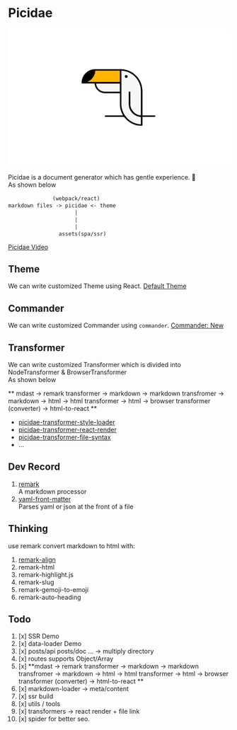 # Picidae

![](./logo/picidae-1x.png)

Picidae is a document generator which has gentle experience. :dash:  
As shown below

```text
              (webpack/react)
markdown files -> picidae <- theme
                     |
                     |
                     |
                assets(spa/ssr)
```

[Picidae Video](https://picidaejs.github.io/picidaejs/public)

## Theme

We can write customized Theme using React.
[Default Theme](./theme)

## Commander

We can write customized Commander using `commander`.
[Commander: New](./commanders/new)

## Transformer

We can write customized Transformer which is divided into NodeTransformer & BrowserTransformer  
As shown below

** mdast -> remark transformer -> markdown -> markdown transfromer -> markdown -> html -> html transformer -> html -> browser transformer (converter) -> html-to-react **

- [picidae-transformer-style-loader](https://github.com/picidaejs/picidae-transformer-style-loader)  
- [picidae-transformer-react-render](https://github.com/picidaejs/picidae-transformer-react-render)  
- [picidae-transformer-file-syntax](https://github.com/picidaejs/picidae-transformer-file-syntax)  
- ...

## Dev Record

1. [remark](https://github.com/wooorm/remark/tree/master/packages/remark)  
    A markdown processor
2. [yaml-front-matter](https://github.com/dworthen/js-yaml-front-matter)  
    Parses yaml or json at the front of a file


## Thinking

use remark convert markdown to html with: 
1. [remark-align](https://github.com/zestedesavoir/zmarkdown/tree/master/packages/remark-align)
2. remark-html
3. remark-highlight.js
4. remark-slug
5. remark-gemoji-to-emoji
6. remark-auto-heading

    
## Todo

1. [x] SSR Demo
2. [x] data-loader Demo
3. [x] posts/api posts/doc ... -> multiply directory
4. [x] routes supports Object/Array
5. [x] **mdast -> remark transformer -> markdown -> markdown transfromer -> markdown -> html -> html transformer -> html -> browser transformer (converter) -> html-to-react **
6. [x] markdown-loader -> meta/content
7. [x] ssr build
8. [x] utils / tools
9. [x] transformers -> react render + file link
10. [x] spider for better seo.
